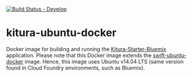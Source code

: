 [![Build Status - Develop](https://travis-ci.org/IBM-Swift/kitura-ubuntu-docker.svg?branch=master)](https://travis-ci.org/IBM-Swift/kitura-ubuntu-docker)


# kitura-ubuntu-docker
Docker image for building and running the [Kitura-Starter-Bluemix](https://github.com/IBM-Swift/Kitura-Starter-Bluemix) application. Please note that this Docker image extends the [swift-ubuntu-docker](https://github.com/IBM-Swift/swift-ubuntu-docker) image. Hence, this image uses Ubuntu v14.04 LTS (same version found in Cloud Foundry environments, such as Bluemix).
